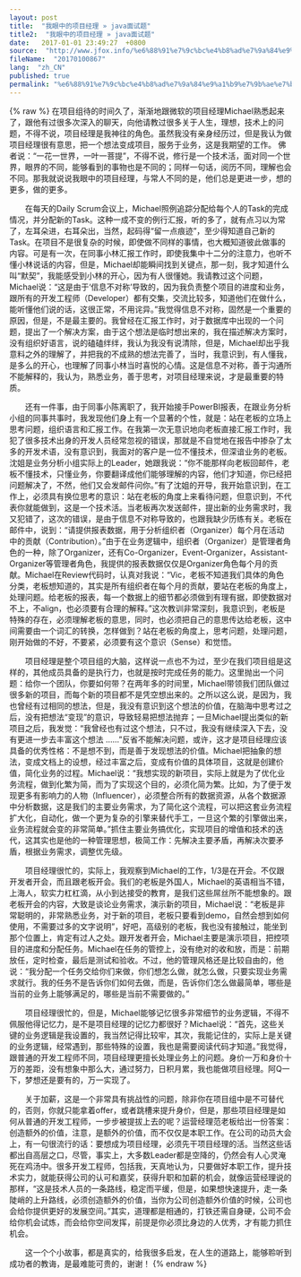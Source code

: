 ```yaml
---
layout: post
title:  "我眼中的项目经理 » java面试题"
title2:  "我眼中的项目经理 » java面试题"
date:   2017-01-01 23:49:27  +0800
source:  "http://www.jfox.info/%e6%88%91%e7%9c%bc%e4%b8%ad%e7%9a%84%e9%a1%b9%e7%9b%ae%e7%bb%8f%e7%90%86.html"
fileName:  "20170100867"
lang:  "zh_CN"
published: true
permalink: "%e6%88%91%e7%9c%bc%e4%b8%ad%e7%9a%84%e9%a1%b9%e7%9b%ae%e7%bb%8f%e7%90%86.html"
---
```

{% raw %}
在项目组待的时间久了，渐渐地跟微软的项目经理Michael熟悉起来了，跟他有过很多次深入的聊天，向他请教过很多关于人生，理想，技术上的问题，不得不说，项目经理是我神往的角色。虽然我没有亲身经历过，但是我认为做项目经理很有意思，把一个想法变成项目，服务于业务，这是我期望的工作。 佛者说：“一花一世界，一叶一菩提”，不得不说，修行是一个技术活，面对同一个世界，眼界的不同，能够看到的事物也是不同的；同样一句话，阅历不同，理解也会不同。那我就说说我眼中的项目经理，与常人不同的是，他们总是更进一步，想的更多，做的更多。

　　在每天的Daily Scrum会议上，Michael照例追踪分配给每个人的Task的完成情况，并分配新的Task。这种一成不变的例行汇报，听的多了，就有点习以为常了，左耳朵进，右耳朵出，当然，起码得“留一点痕迹”，至少得知道自己新的Task。在项目不是很复杂的时候，即使做不同样的事情，也大概知道彼此做事的内容。可是有一次，在同事小林汇报工作时，即使我集中十二分的注意力，也听不懂小林说话的内容，但是，Michael却能瞬间找到关键点，那一刻，我才知道什么叫“默契”，我能感受到小林的开心，因为有人很懂她。我请教过这个问题，Michael说：“这是由于‘信息不对称’导致的，因为我负责整个项目的进度和业务，跟所有的开发工程师（Developer）都有交集，交流比较多，知道他们在做什么，能听懂他们说的话，这很正常，不用诧异。”我觉得信息不对称，固然是一个重要的原因，但是，不是最主要的。我曾经在汇报工作时，对于数据库中出现的一个问题，提出了一个解决方案，由于这个想法是临时想出来的，我在描述解决方案时，没有组织好语言，说的磕磕绊绊，我认为我没有说清除，但是，Michael却出乎我意料之外的理解了，并把我的不成熟的想法完善了，当时，我意识到，有人懂我，是多么的开心，也理解了同事小林当时喜悦的心情。这是信息不对称，善于沟通所不能解释的，我认为，熟悉业务，善于思考，对项目经理来说，才是最重要的特质。

　　还有一件事，由于同事小陈离职了，我开始接手PowerBI报表，在跟业务分析小组的同事共事时，我发现他们身上有一个显著的个性，就是：站在老板的立场上思考问题，组织语言和汇报工作。在我第一次无意识地向老板直接汇报工作时，我犯了很多技术出身的开发人员经常忽视的错误，那就是不自觉地在报告中掺杂了太多的开发术语，没有意识到，我面对的客户是一位不懂技术，但深谙业务的老板。沈姐是业务分析小组实际上的Leader，她跟我说：“你不能那样向老板回邮件，老板不懂技术，只懂业务，你要翻译成他们能够理解的内容，他们才知道，你已经把问题解决了，不然，他们又会发邮件问你。”有了沈姐的开导，我开始意识到，在工作上，必须具有换位思考的意识：站在老板的角度上来看待问题，但意识到，不代表你就能做到，这是一个技术活。当老板再次发送邮件，提出新的业务需求时，我又犯错了，这次的错误，是由于信息不对称导致的，也跟我缺少历练有关。老板在邮件中，说到：“请提供报表数据，用于分析组织者（Organizer）每个月在活动中的贡献（Contribution）。”由于在业务逻辑中，组织者（Organizer）是管理者角色的一种，除了Organizer，还有Co-Organizer，Event-Organizer，Assistant-Organizer等管理者角色，我提供的报表数据仅仅是Organizer角色每个月的贡献。Michael在Review代码时，认真对我说：“Vic，老板不知道我们具体的角色分类，老板想知道的，其实是所有组织者在每个月的贡献，要站在老板的角度上，处理问题。给老板的报表，每一个数据上的细节都必须做到有理有据，即使数据对不上，不align，也必须要有合理的解释。”这次教训非常深刻，我意识到，老板是特殊的存在，必须理解老板的意思，同时，也必须把自己的意思传达给老板，这中间需要由一个词汇的转换，怎样做到？站在老板的角度上，思考问题，处理问题，刚开始做的不好，不要紧，必须要有这个意识（Sense）和觉悟。

　　项目经理是整个项目组的大脑，这样说一点也不为过，至少在我们项目组是这样的，其他成员具备的是执行力，也就是按时完成任务的能力。这里抛出一个问题：给你一个团队，你要如何带？在两年多的时间里，Michael带领我们团队做过很多新的项目，而每个新的项目都不是凭空想出来的。之所以这么说，是因为，我也曾经有过相同的想法，但是，我没有意识到这个想法的价值，在脑海中思考过之后，没有把想法“变现”的意识，导致轻易把想法抛弃；一旦Michael提出类似的新项目之后，我发觉：“我曾经也有过这个想法，只不过，我没有继续深入下去，没有更进一步去丰富这个想法 ……”反省不能解决问题，或许，这才是项目经理应该具备的优秀性格：不是想不到，而是善于发现想法的价值。Michael把抽象的想法，变成文档上的设想，经过丰富之后，变成有价值的具体项目，这就是创建价值，简化业务的过程。Michael说：“我想实现的新项目，实际上就是为了优化业务流程，做到化繁为简，而为了实现这个目的，必须化简为繁。比如，为了便于发现更多有影响力的人物（Influencer），必须整合所有的数据资源，从各个数据源中分析数据，这是我们的主要业务需求，为了简化这个流程，可以把这套业务流程扩大化，自动化，做一个更为复杂的引擎来替代手工，一旦这个繁的引擎做出来，业务流程就会变的非常简单。”抓住主要业务搞优化，实现项目的增值和技术的迭代，这其实也是他的一种管理思想，极简工作：先解决主要矛盾，再解决次要矛盾，根据业务需求，调整优先级。

　　项目经理很忙的，实际上，我观察到Michael的工作，1/3是在开会。不仅跟开发者开会，而且跟老板开会。我们的老板是外国人，Michael的英语相当不错，上海人，软实力杠杠滴，从小到达接受的教育，是我们这些屌丝所不能想象的。跟老板开会的内容，大致是谈论业务需求，演示新的项目，Michael说：“老板是非常聪明的，非常熟悉业务，对于新的项目，老板只要看到demo，自然会想到如何使用，不需要过多的文字说明”，好吧，高级别的老板，我也没有接触过，能坐到那个位置上，肯定有过人之处。跟开发者开会，Michael主要是演示项目，把控项目的进度和分配任务。Michael在任务的管控上，没有绝对的收和放，而是：前期放任，定时检查，最后是测试和验收。不过，他的管理风格还是比较自由的，他说：“我分配一个任务交给你们来做，你们想怎么做，就怎么做，只要实现业务需求就行。我的任务不是告诉你们如何去做，而是，告诉你们怎么做最简单，哪些是当前的业务上能够满足的，哪些是当前不需要做的。”

　　项目经理很忙的，但是，Michael能够记忆很多非常细节的业务逻辑，不得不佩服他得记忆力，是不是项目经理的记忆力都很好？Michael说：“首先，这些关键的业务逻辑是我设置的，我当然记得比较牢，其次，我能记住的，实际上是关键的业务逻辑，经常遇到，那些特殊的设置，我也是需要阅读代码才知道。”我觉得，跟普通的开发工程师不同，项目经理更擅长处理业务上的问题。身价一万和身价十万的差距，没有想象中那么大，通过努力，日积月累，我也能做项目经理。阿Q一下，梦想还是要有的，万一实现了。

　　关于加薪，这是一个非常具有挑战性的问题，除非你在项目组中是不可替代的，否则，你就只能拿着offer，或者跳槽来提升身价，但是，那些项目经理是如何从普通的开发工程师，一步步被提拔上去的呢？运营经理范老板给出一份答案：创造额外的价值，注意，是额外的价值，而不仅仅是本职工作。在公司的动员大会上，有一句很流行的话：要想成为项目经理，必须先干项目经理的活。当然这些话都出自高层之口，尽管，事实上，大多数Leader都是空降的，仍然会有人心灵淹死在鸡汤中。很多开发工程师，包括我，天真地认为，只要做好本职工作，提升技术实力，就能获得公司的认可和嘉奖，获得升职和加薪的机会，就像运营经理说的那样，“这是技术人员的一条路线，稳定而平缓，但是，如果想快速提升，走一条陡峭的上升路线，必须创造额外的价值，当你为公司创造额外价值的时候，公司也会给你提供更好的发展空间。”其实，道理都是相通的，打铁还需自身硬，公司不会给你机会试炼，而会给你空间发挥，前提是你必须比身边的人优秀，才有能力抓住机会。

　　这一个个小故事，都是真实的，给我很多启发，在人生的道路上，能够聆听到成功者的教诲，是最难能可贵的，谢谢！
{% endraw %}